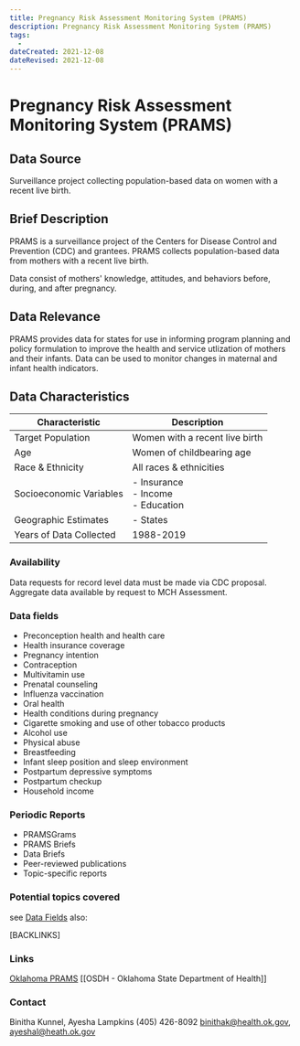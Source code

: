 ```yaml
---
title: Pregnancy Risk Assessment Monitoring System (PRAMS)
description: Pregnancy Risk Assessment Monitoring System (PRAMS)
tags:
  - 
dateCreated: 2021-12-08
dateRevised: 2021-12-08
---
```

# Pregnancy Risk Assessment Monitoring System (PRAMS)

## Data Source
Surveillance project collecting population-based data on women with a recent live birth.

## Brief Description
PRAMS is a surveillance project of the Centers for Disease Control and Prevention (CDC) and grantees. PRAMS collects population-based data from mothers with a recent live birth. 

Data consist of mothers' knowledge, attitudes, and behaviors before, during, and after pregnancy.

## Data Relevance
PRAMS provides data for states for use in informing program planning and policy formulation to improve the health and service utlization of mothers and their infants. Data can be used to monitor changes in maternal and infant health indicators.

## Data Characteristics
| Characteristic          | Description                              |
|-------------------------|------------------------------------------|
| Target Population       | Women with a recent live birth           |
| Age                     | Women of childbearing age                |
| Race & Ethnicity        | All races & ethnicities                  |
| Socioeconomic Variables | - Insurance<br/>- Income<br/>- Education |
| Geographic Estimates    | - States                                 |
| Years of Data Collected | 1988-2019                                |

### Availability
Data requests for record level data must be made via CDC proposal. Aggregate data available by request to MCH Assessment.

### Data fields 
- Preconception health and health care
- Health insurance coverage
- Pregnancy intention
- Contraception
- Multivitamin use
- Prenatal counseling
- Influenza vaccination
- Oral health
- Health conditions during pregnancy
- Cigarette smoking and use of other tobacco products
- Alcohol use
- Physical abuse
- Breastfeeding
- Infant sleep position and sleep environment
- Postpartum depressive symptoms
- Postpartum checkup
- Household income

### Periodic Reports
- PRAMSGrams
- PRAMS Briefs
- Data Briefs
- Peer-reviewed publications
- Topic-specific reports

### Potential topics covered
see [Data Fields](#data-fields) also:

[BACKLINKS]

### Links
[Oklahoma PRAMS](https://oklahoma.gov/health/family-health/maternal-and-child-health-service/data-and-evaluation/pregnancy-risk-assessment-monitoring-system-prams.html)
[[OSDH - Oklahoma State Department of Health]]

### Contact
Binitha Kunnel, Ayesha Lampkins
(405) 426-8092
binithak@health.ok.gov, ayeshal@heath.ok.gov
